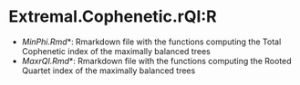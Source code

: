 # Extremal.Cophenetic.rQI:R

* *MinPhi.Rmd**: Rmarkdown file with the functions computing the Total Cophenetic index of the maximally balanced trees
* *MaxrQI.Rmd**: Rmarkdown file with the functions computing the Rooted Quartet index of the maximally balanced trees